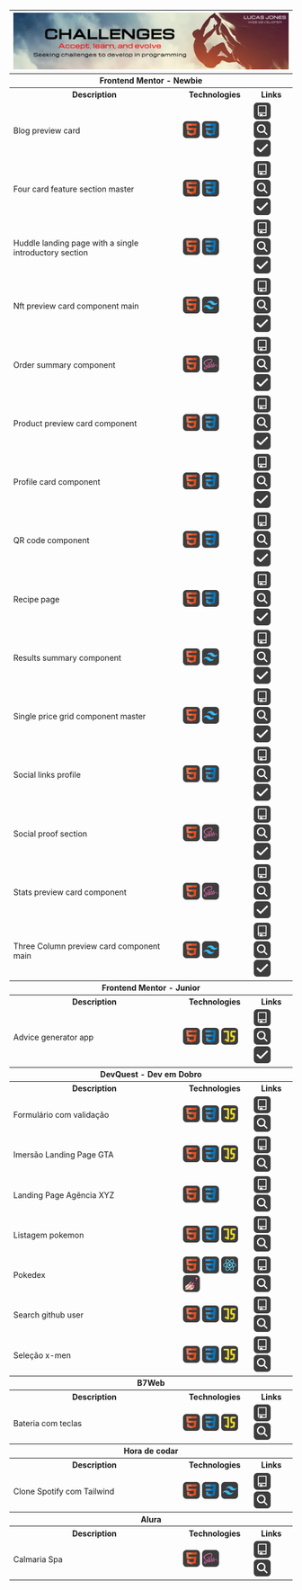 <table width='100%'>
  <tr>
    <th colspan="3"><img src="https://raw.githubusercontent.com/LucasJCFreire/LucasJCFreire/main/assets/images/challenges_main.png" /></th>
  </tr>
  <tr>
    <th colspan="3">Frontend Mentor - Newbie</th>
  </tr>
  <tr>
    <th width= '60%'>Description</th>
    <th width= '25%'>Technologies</th>
    <th width= '15%'>Links</th>
  </tr>
  <tr>
    <td>Blog preview card</td>
    <td>
      <img
        width="30px"
        src="https://raw.githubusercontent.com/LucasJCFreire/LucasJCFreire/main/assets/images/html_large.svg"
      />
      <img
        width="30px"
        src="https://raw.githubusercontent.com/LucasJCFreire/LucasJCFreire/main/assets/images/css_large.svg"
      />
    </td>
    <td>
      <a
        href="https://github.com/LucasJCFreire/challenges/tree/main/frontend-mentor/01-newbie/blog-preview-card"
        ><img height='30px' src="https://raw.githubusercontent.com/LucasJCFreire/LucasJCFreire/main/assets/images/repository.svg"/></a
      >
      <a
        href="https://lucasjcfreire.github.io/challenges/frontend-mentor/01-newbie/blog-preview-card/"
        ><img height='30px' src="https://raw.githubusercontent.com/LucasJCFreire/LucasJCFreire/main/assets/images/check.svg"/></a
      >
      <a
        href="https://www.frontendmentor.io/solutions/organization-good-class-names-and-css-variables-P-VDI8euN0"
        ><img height='30px' src="https://raw.githubusercontent.com/LucasJCFreire/LucasJCFreire/main/assets/images/approved.svg"/></a
      >
    </td>
  </tr>
  <tr>
    <td>Four card feature section master</td>
    <td>
      <img
        width="30px"
        src="https://raw.githubusercontent.com/LucasJCFreire/LucasJCFreire/main/assets/images/html_large.svg"
      />
      <img
        width="30px"
        src="https://raw.githubusercontent.com/LucasJCFreire/LucasJCFreire/main/assets/images/css_large.svg"
      />
    </td>
    <td>
      <a
        href="https://github.com/LucasJCFreire/challenges/tree/main/frontend-mentor/01-newbie/four-card-feature-section-master"
        ><img height='30px' src="https://raw.githubusercontent.com/LucasJCFreire/LucasJCFreire/main/assets/images/repository.svg"/></a
      >
      <a
        href="https://lucasjcfreire.github.io/challenges/frontend-mentor/01-newbie/four-card-feature-section-master/"
        ><img height='30px' src="https://raw.githubusercontent.com/LucasJCFreire/LucasJCFreire/main/assets/images/check.svg"/></a
      >
      <a
        href="https://www.frontendmentor.io/solutions/quality-class-names-css-variables-and-meticulous-organization-8znJHbRod-"
        ><img height='30px' src="https://raw.githubusercontent.com/LucasJCFreire/LucasJCFreire/main/assets/images/approved.svg"/></a
      >
    </td>
  </tr>
  <tr>
    <td>Huddle landing page with a single introductory section</td>
    <td>
      <img
        width="30px"
        src="https://raw.githubusercontent.com/LucasJCFreire/LucasJCFreire/main/assets/images/html_large.svg"
      />
      <img
        width="30px"
        src="https://raw.githubusercontent.com/LucasJCFreire/LucasJCFreire/main/assets/images/css_large.svg"
      />
    </td>
    <td>
      <a
        href="https://github.com/LucasJCFreire/challenges/tree/main/frontend-mentor/01-newbie/lp-huddle"
        ><img height='30px' src="https://raw.githubusercontent.com/LucasJCFreire/LucasJCFreire/main/assets/images/repository.svg"/></a
      >
      <a
        href="https://lucasjcfreire.github.io/challenges/frontend-mentor/01-newbie/lp-huddle/"
        ><img height='30px' src="https://raw.githubusercontent.com/LucasJCFreire/LucasJCFreire/main/assets/images/check.svg"/></a
      >
      <a
        href="https://www.frontendmentor.io/solutions/used-grid-and-flexbox-techniques-to-create-the-responsive-layout-WV8VbJ7Mix"
        ><img height='30px' src="https://raw.githubusercontent.com/LucasJCFreire/LucasJCFreire/main/assets/images/approved.svg"/></a
      >
    </td>
  </tr>
  <tr>
    <td>Nft preview card component main</td>
    <td>
      <img
        width="30px"
        src="https://raw.githubusercontent.com/LucasJCFreire/LucasJCFreire/main/assets/images/html_large.svg"
      />
      <img
        width="30px"
        src="https://raw.githubusercontent.com/LucasJCFreire/LucasJCFreire/main/assets/images/tailwind_large.svg"
      />
    </td>
    <td>
      <a
        href="https://github.com/LucasJCFreire/challenges/tree/main/frontend-mentor/01-newbie/nft-preview-card-component-main"
        ><img height='30px' src="https://raw.githubusercontent.com/LucasJCFreire/LucasJCFreire/main/assets/images/repository.svg"/></a
      >
      <a
        href="https://lucasjcfreire.github.io/challenges/frontend-mentor/01-newbie/nft-preview-card-component-main/"
        ><img height='30px' src="https://raw.githubusercontent.com/LucasJCFreire/LucasJCFreire/main/assets/images/check.svg"/></a
      >
      <a
        href="https://www.frontendmentor.io/solutions/practicing-tailwind-by-cdn-Ly80f5B9sA"
        ><img height='30px' src="https://raw.githubusercontent.com/LucasJCFreire/LucasJCFreire/main/assets/images/approved.svg"/></a
      >
    </td>
  </tr>
  <tr>
    <td>Order summary component</td>
    <td>
      <img
        width="30px"
        src="https://raw.githubusercontent.com/LucasJCFreire/LucasJCFreire/main/assets/images/html_large.svg"
      />
      <img
        width="30px"
        src="https://raw.githubusercontent.com/LucasJCFreire/LucasJCFreire/main/assets/images/sass_large.svg"
      />
    </td>
    <td>
      <a
        href="https://github.com/LucasJCFreire/challenges/tree/main/frontend-mentor/01-newbie/order-summary-component-main"
        ><img height='30px' src="https://raw.githubusercontent.com/LucasJCFreire/LucasJCFreire/main/assets/images/repository.svg"/></a
      >
      <a
        href="https://lucasjcfreire.github.io/challenges/frontend-mentor/01-newbie/order-summary-component-main/"
        ><img height='30px' src="https://raw.githubusercontent.com/LucasJCFreire/LucasJCFreire/main/assets/images/check.svg"/></a
      >
      <a
        href="https://www.frontendmentor.io/solutions/practicing-sass---partials-mixins-and-variables-OaP5D4SE_7"
        ><img height='30px' src="https://raw.githubusercontent.com/LucasJCFreire/LucasJCFreire/main/assets/images/approved.svg"/></a
      >
    </td>
  </tr>
  <tr>
    <td>Product preview card component</td>
    <td>
      <img
        width="30px"
        src="https://raw.githubusercontent.com/LucasJCFreire/LucasJCFreire/main/assets/images/html_large.svg"
      />
      <img
        width="30px"
        src="https://raw.githubusercontent.com/LucasJCFreire/LucasJCFreire/main/assets/images/css_large.svg"
      />
    </td>
    <td>
      <a
        href="https://github.com/LucasJCFreire/challenges/tree/main/frontend-mentor/01-newbie/product-preview-card-component"
        ><img height='30px' src="https://raw.githubusercontent.com/LucasJCFreire/LucasJCFreire/main/assets/images/repository.svg"/></a
      >
      <a
        href="https://lucasjcfreire.github.io/challenges/frontend-mentor/01-newbie/product-preview-card-component/"
        ><img height='30px' src="https://raw.githubusercontent.com/LucasJCFreire/LucasJCFreire/main/assets/images/check.svg"/></a
      >
      <a
        href="https://www.frontendmentor.io/solutions/responsive-landing-page-using-flexbox-picture-and-variables-css-Wq0Z0JqLKp"
        ><img height='30px' src="https://raw.githubusercontent.com/LucasJCFreire/LucasJCFreire/main/assets/images/approved.svg"/></a
      >
    </td>
  </tr>
  <tr>
    <td>Profile card component</td>
    <td>
      <img
        width="30px"
        src="https://raw.githubusercontent.com/LucasJCFreire/LucasJCFreire/main/assets/images/html_large.svg"
      />
      <img
        width="30px"
        src="https://raw.githubusercontent.com/LucasJCFreire/LucasJCFreire/main/assets/images/css_large.svg"
      />
    </td>
    <td>
      <a
        href="https://github.com/LucasJCFreire/challenges/tree/main/frontend-mentor/01-newbie/profile-card"
        ><img height='30px' src="https://raw.githubusercontent.com/LucasJCFreire/LucasJCFreire/main/assets/images/repository.svg"/></a
      >
      <a
        href="https://lucasjcfreire.github.io/challenges/frontend-mentor/01-newbie/profile-card/"
        ><img height='30px' src="https://raw.githubusercontent.com/LucasJCFreire/LucasJCFreire/main/assets/images/check.svg"/></a
      >
      <a
        href="https://www.frontendmentor.io/solutions/clean-and-organized-code-facilitates-styling-KRgMBPuGsy"
        ><img height='30px' src="https://raw.githubusercontent.com/LucasJCFreire/LucasJCFreire/main/assets/images/approved.svg"/></a
      >
    </td>
  </tr>
  <tr>
    <td>QR code component</td>
    <td>
      <img
        width="30px"
        src="https://raw.githubusercontent.com/LucasJCFreire/LucasJCFreire/main/assets/images/html_large.svg"
      />
      <img
        width="30px"
        src="https://raw.githubusercontent.com/LucasJCFreire/LucasJCFreire/main/assets/images/css_large.svg"
      />
    </td>
    <td>
      <a
        href="https://github.com/LucasJCFreire/challenges/tree/main/frontend-mentor/01-newbie/qr-code"
        ><img height='30px' src="https://raw.githubusercontent.com/LucasJCFreire/LucasJCFreire/main/assets/images/repository.svg"/></a
      >
      <a
        href="https://lucasjcfreire.github.io/challenges/frontend-mentor/01-newbie/qr-code/"
        ><img height='30px' src="https://raw.githubusercontent.com/LucasJCFreire/LucasJCFreire/main/assets/images/check.svg"/></a
      >
      <a
        href="https://www.frontendmentor.io/solutions/clean-and-organized-code-facilitates-styling-7K8VSnV18T"
        ><img height='30px' src="https://raw.githubusercontent.com/LucasJCFreire/LucasJCFreire/main/assets/images/approved.svg"/></a
      >
    </td>
  </tr>
  <tr>
    <td>Recipe page</td>
    <td>
      <img
        width="30px"
        src="https://raw.githubusercontent.com/LucasJCFreire/LucasJCFreire/main/assets/images/html_large.svg"
      />
      <img
        width="30px"
        src="https://raw.githubusercontent.com/LucasJCFreire/LucasJCFreire/main/assets/images/css_large.svg"
      />
    </td>
    <td>
      <a
        href="https://github.com/LucasJCFreire/challenges/tree/main/frontend-mentor/01-newbie/recipe-page"
        ><img height='30px' src="https://raw.githubusercontent.com/LucasJCFreire/LucasJCFreire/main/assets/images/repository.svg"/></a
      >
      <a
        href="https://lucasjcfreire.github.io/challenges/frontend-mentor/01-newbie/recipe-page/"
        ><img height='30px' src="https://raw.githubusercontent.com/LucasJCFreire/LucasJCFreire/main/assets/images/check.svg"/></a
      >
      <a
        href="https://www.frontendmentor.io/solutions/used-div-for-clearer-styling-and-code-organization-a9Zjb6fMnD"
        ><img height='30px' src="https://raw.githubusercontent.com/LucasJCFreire/LucasJCFreire/main/assets/images/approved.svg"/></a
      >
    </td>
  </tr>
  <tr>
    <td>Results summary component</td>
    <td>
      <img
        width="30px"
        src="https://raw.githubusercontent.com/LucasJCFreire/LucasJCFreire/main/assets/images/html_large.svg"
      />
      <img
        width="30px"
        src="https://raw.githubusercontent.com/LucasJCFreire/LucasJCFreire/main/assets/images/tailwind_large.svg"
      />
    </td>
    <td>
      <a
        href="https://github.com/LucasJCFreire/challenges/tree/main/frontend-mentor/01-newbie/results-summary-component-main/"
        ><img height='30px' src="https://raw.githubusercontent.com/LucasJCFreire/LucasJCFreire/main/assets/images/repository.svg"/></a
      >
      <a
        href="https://lucasjcfreire.github.io/challenges/frontend-mentor/01-newbie/results-summary-component-main/"
        ><img height='30px' src="https://raw.githubusercontent.com/LucasJCFreire/LucasJCFreire/main/assets/images/check.svg"/></a
      >
      <a
        href="https://www.frontendmentor.io/solutions/practicing-tailwind-creating-components-and-variables-NkPLmPLu4o"
        ><img height='30px' src="https://raw.githubusercontent.com/LucasJCFreire/LucasJCFreire/main/assets/images/approved.svg"/></a
      >
    </td>
  </tr>
  <tr>
    <td>Single price grid component master</td>
    <td>
      <img
        width="30px"
        src="https://raw.githubusercontent.com/LucasJCFreire/LucasJCFreire/main/assets/images/html_large.svg"
      />
      <img
        width="30px"
        src="https://raw.githubusercontent.com/LucasJCFreire/LucasJCFreire/main/assets/images/tailwind_large.svg"
      />
    </td>
    <td>
      <a
        href="https://github.com/LucasJCFreire/challenges/tree/main/frontend-mentor/01-newbie/single-price-grid-component-master"
        ><img height='30px' src="https://raw.githubusercontent.com/LucasJCFreire/LucasJCFreire/main/assets/images/repository.svg"/></a
      >
      <a
        href="https://lucasjcfreire.github.io/challenges/frontend-mentor/01-newbie/single-price-grid-component-master/"
        ><img height='30px' src="https://raw.githubusercontent.com/LucasJCFreire/LucasJCFreire/main/assets/images/check.svg"/></a
      >
      <a
        href="https://www.frontendmentor.io/solutions/practicing-tailwind-creating-components-and-variables-N1sLPXmRkz"
        ><img height='30px' src="https://raw.githubusercontent.com/LucasJCFreire/LucasJCFreire/main/assets/images/approved.svg"/></a
      >
    </td>
  </tr>
  <tr>
    <td>Social links profile</td>
    <td>
      <img
        width="30px"
        src="https://raw.githubusercontent.com/LucasJCFreire/LucasJCFreire/main/assets/images/html_large.svg"
      />
      <img
        width="30px"
        src="https://raw.githubusercontent.com/LucasJCFreire/LucasJCFreire/main/assets/images/css_large.svg"
      />
    </td>
    <td>
      <a
        href="https://github.com/LucasJCFreire/challenges/tree/main/frontend-mentor/01-newbie/social-links-profile"
        ><img height='30px' src="https://raw.githubusercontent.com/LucasJCFreire/LucasJCFreire/main/assets/images/repository.svg"/></a>
      <a
        href="https://lucasjcfreire.github.io/challenges/frontend-mentor/01-newbie/social-links-profile/"
        ><img height='30px' src="https://raw.githubusercontent.com/LucasJCFreire/LucasJCFreire/main/assets/images/check.svg"/></a
      >
      <a
        href="https://www.frontendmentor.io/solutions/organization-good-class-names-and-css-variables-prXZp-dr1a"
        ><img height='30px' src="https://raw.githubusercontent.com/LucasJCFreire/LucasJCFreire/main/assets/images/approved.svg"/></a
      >
    </td>
  </tr>
  <tr>
    <td>Social proof section</td>
    <td>
      <img
        width="30px"
        src="https://raw.githubusercontent.com/LucasJCFreire/LucasJCFreire/main/assets/images/html_large.svg"
      />
      <img
        width="30px"
        src="https://raw.githubusercontent.com/LucasJCFreire/LucasJCFreire/main/assets/images/sass_large.svg"
      />
    </td>
    <td>
      <a
        href="https://github.com/LucasJCFreire/challenges/tree/main/frontend-mentor/01-newbie/social-proof-section-master"
        ><img height='30px' src="https://raw.githubusercontent.com/LucasJCFreire/LucasJCFreire/main/assets/images/repository.svg"/></a
      >
      <a
        href="https://lucasjcfreire.github.io/challenges/frontend-mentor/01-newbie/social-proof-section-master/"
        ><img height='30px' src="https://raw.githubusercontent.com/LucasJCFreire/LucasJCFreire/main/assets/images/check.svg"/></a
      >
      <a
        href="https://www.frontendmentor.io/solutions/practicing-sass---partials-mixins-and-variables-3f4-RW-gtR"
        ><img height='30px' src="https://raw.githubusercontent.com/LucasJCFreire/LucasJCFreire/main/assets/images/approved.svg"/></a
      >
    </td>
  </tr>
  <tr>
    <td>Stats preview card component</td>
    <td>
      <img
        width="30px"
        src="https://raw.githubusercontent.com/LucasJCFreire/LucasJCFreire/main/assets/images/html_large.svg"
      />
      <img
        width="30px"
        src="https://raw.githubusercontent.com/LucasJCFreire/LucasJCFreire/main/assets/images/sass_large.svg"
      />
    </td>
    <td>
      <a
        href="https://github.com/LucasJCFreire/challenges/tree/main/frontend-mentor/01-newbie/stats-preview-card-component-main"
        ><img height='30px' src="https://raw.githubusercontent.com/LucasJCFreire/LucasJCFreire/main/assets/images/repository.svg"/></a
      >
      <a
        href="https://lucasjcfreire.github.io/challenges/frontend-mentor/01-newbie/stats-preview-card-component-main/"
        ><img height='30px' src="https://raw.githubusercontent.com/LucasJCFreire/LucasJCFreire/main/assets/images/check.svg"/></a
      >
      <a
        href="https://www.frontendmentor.io/solutions/practicing-sass---partials-mixins-and-variables-skmC2aHF2Q"
        ><img height='30px' src="https://raw.githubusercontent.com/LucasJCFreire/LucasJCFreire/main/assets/images/approved.svg"/></a
      >
    </td>
  </tr>
  <tr>
    <td>Three Column preview card component main</td>
    <td>
      <img
        width="30px"
        src="https://raw.githubusercontent.com/LucasJCFreire/LucasJCFreire/main/assets/images/html_large.svg"
      />
      <img
        width="30px"
        src="https://raw.githubusercontent.com/LucasJCFreire/LucasJCFreire/main/assets/images/tailwind_large.svg"
      />
    </td>
    <td>
      <a
        href="https://github.com/LucasJCFreire/challenges/tree/main/frontend-mentor/01-newbie/three-column-preview-card-component-main"
        ><img height='30px' src="https://raw.githubusercontent.com/LucasJCFreire/LucasJCFreire/main/assets/images/repository.svg"/></a
      >
      <a
        href="https://lucasjcfreire.github.io/challenges/frontend-mentor/01-newbie/three-column-preview-card-component-main/"
        ><img height='30px' src="https://raw.githubusercontent.com/LucasJCFreire/LucasJCFreire/main/assets/images/check.svg"/></a
      >
      <a
        href="https://www.frontendmentor.io/solutions/practicing-tailwind-creating-components-and-variables-onaUl6w8Vz"
        ><img height='30px' src="https://raw.githubusercontent.com/LucasJCFreire/LucasJCFreire/main/assets/images/approved.svg"/></a
      >
    </td>
  </tr>
  <tr>
    <th colspan="3">Frontend Mentor - Junior</th>
  </tr>
  <tr>
    <th>Description</th>
    <th>Technologies</th>
    <th>Links</th>
  </tr>
  <tr>
    <td>Advice generator app</td>
    <td>
      <img
        width="30px"
        src="https://raw.githubusercontent.com/LucasJCFreire/LucasJCFreire/main/assets/images/html_large.svg"
      />
      <img
        width="30px"
        src="https://raw.githubusercontent.com/LucasJCFreire/LucasJCFreire/main/assets/images/css_large.svg"
      />
      <img
        width="30px"
        src="https://raw.githubusercontent.com/LucasJCFreire/LucasJCFreire/main/assets/images/javascript_large.svg"
      />
    </td>
    <td>
      <a
        href="https://github.com/LucasJCFreire/challenges/tree/main/frontend-mentor/02-junior/advice-generator"
        ><img height='30px' src="https://raw.githubusercontent.com/LucasJCFreire/LucasJCFreire/main/assets/images/repository.svg"/></a
      >
      <a
        href="https://lucasjcfreire.github.io/challenges/frontend-mentor/02-junior/advice-generator/"
        ><img height='30px' src="https://raw.githubusercontent.com/LucasJCFreire/LucasJCFreire/main/assets/images/check.svg"/></a
      >
      <a
        href="https://www.frontendmentor.io/solutions/organization-html-css-and-javascript-9lAtYXxnGA"
        ><img height='30px' src="https://raw.githubusercontent.com/LucasJCFreire/LucasJCFreire/main/assets/images/approved.svg"/></a
      >
    </td>
  </tr>
  <tr>
    <th colspan="3">DevQuest - Dev em Dobro</th>
  </tr>
  <tr>
    <th>Description</th>
    <th>Technologies</th>
    <th>Links</th>
  </tr>
  <tr>
    <td>Formulário com validação</td>
    <td>
      <img
        width="30px"
        src="https://raw.githubusercontent.com/LucasJCFreire/LucasJCFreire/main/assets/images/html_large.svg"
      />
      <img
        width="30px"
        src="https://raw.githubusercontent.com/LucasJCFreire/LucasJCFreire/main/assets/images/css_large.svg"
      />
      <img
        width="30px"
        src="https://raw.githubusercontent.com/LucasJCFreire/LucasJCFreire/main/assets/images/javascript_large.svg"
      />
    </td>
    <td>
      <a
        href="https://github.com/LucasJCFreire/challenges/tree/main/dev-quest/formulario-com-validacao"
        ><img height='30px' src="https://raw.githubusercontent.com/LucasJCFreire/LucasJCFreire/main/assets/images/repository.svg"/></a
      >
      <a
        href="https://lucasjcfreire.github.io/challenges/dev-quest/formulario-com-validacao/"
        ><img height='30px' src="https://raw.githubusercontent.com/LucasJCFreire/LucasJCFreire/main/assets/images/check.svg"/></a
      >
    </td>
  </tr>
  <tr>
    <td>Imersão Landing Page GTA</td>
    <td>
      <img
        width="30px"
        src="https://raw.githubusercontent.com/LucasJCFreire/LucasJCFreire/main/assets/images/html_large.svg"
      />
      <img
        width="30px"
        src="https://raw.githubusercontent.com/LucasJCFreire/LucasJCFreire/main/assets/images/css_large.svg"
      />
      <img
        width="30px"
        src="https://raw.githubusercontent.com/LucasJCFreire/LucasJCFreire/main/assets/images/javascript_large.svg"
      />
    </td>
    <td>
      <a
        href="https://github.com/LucasJCFreire/challenges/tree/main/dev-quest/imersao-site-gta"
        ><img height='30px' src="https://raw.githubusercontent.com/LucasJCFreire/LucasJCFreire/main/assets/images/repository.svg"/></a
      >
      <a
        href="https://lucasjcfreire.github.io/challenges/dev-quest/imersao-site-gta"
        ><img height='30px' src="https://raw.githubusercontent.com/LucasJCFreire/LucasJCFreire/main/assets/images/check.svg"/></a
      >
    </td>
  </tr>
  <tr>
    <td>Landing Page Agência XYZ</td>
    <td>
      <img
        width="30px"
        src="https://raw.githubusercontent.com/LucasJCFreire/LucasJCFreire/main/assets/images/html_large.svg"
      />
      <img
        width="30px"
        src="https://raw.githubusercontent.com/LucasJCFreire/LucasJCFreire/main/assets/images/css_large.svg"
      />
    </td>
    <td>
      <a
        href="https://github.com/LucasJCFreire/challenges/tree/main/dev-quest/landing-page-agencia-xyz"
        ><img height='30px' src="https://raw.githubusercontent.com/LucasJCFreire/LucasJCFreire/main/assets/images/repository.svg"/></a
      >
      <a
        href="https://lucasjcfreire.github.io/challenges/dev-quest/landing-page-agencia-xyz"
        ><img height='30px' src="https://raw.githubusercontent.com/LucasJCFreire/LucasJCFreire/main/assets/images/check.svg"/></a
      >
    </td>
  </tr>
  <tr>
    <td>Listagem pokemon</td>
    <td>
      <img
        width="30px"
        src="https://raw.githubusercontent.com/LucasJCFreire/LucasJCFreire/main/assets/images/html_large.svg"
      />
      <img
        width="30px"
        src="https://raw.githubusercontent.com/LucasJCFreire/LucasJCFreire/main/assets/images/css_large.svg"
      />
      <img
        width="30px"
        src="https://raw.githubusercontent.com/LucasJCFreire/LucasJCFreire/main/assets/images/javascript_large.svg"
      />
    </td>
    <td>
      <a
        href="https://github.com/LucasJCFreire/challenges/tree/main/dev-quest/listagem-pokemon"
        ><img height='30px' src="https://raw.githubusercontent.com/LucasJCFreire/LucasJCFreire/main/assets/images/repository.svg"/></a
      >
      <a
        href="https://lucasjcfreire.github.io/challenges/dev-quest/listagem-pokemon"
        ><img height='30px' src="https://raw.githubusercontent.com/LucasJCFreire/LucasJCFreire/main/assets/images/check.svg"/></a
      >
    </td>
  </tr>
  <tr>
    <td>Pokedex</td>
    <td>
      <img
        width="30px"
        src="https://raw.githubusercontent.com/LucasJCFreire/LucasJCFreire/main/assets/images/html_large.svg"
      />
      <img
        width="30px"
        src="https://raw.githubusercontent.com/LucasJCFreire/LucasJCFreire/main/assets/images/css_large.svg"
      />
      <img
        width="30px"
        src="https://raw.githubusercontent.com/LucasJCFreire/LucasJCFreire/main/assets/images/react_large.svg"
      />
      <img
        width="30px"
        src="https://raw.githubusercontent.com/LucasJCFreire/LucasJCFreire/main/assets/images/styled_large.svg"
      />
    </td>
    <td>
      <a
        href="https://github.com/LucasJCFreire/challenges/tree/main/dev-quest/pokedex"
        ><img height='30px' src="https://raw.githubusercontent.com/LucasJCFreire/LucasJCFreire/main/assets/images/repository.svg"/></a
      >
      <a
        href="https://challenges-six-xi.vercel.app/"
        ><img height='30px' src="https://raw.githubusercontent.com/LucasJCFreire/LucasJCFreire/main/assets/images/check.svg"/></a
      >
    </td>
  </tr>
  <tr>
    <td>Search github user</td>
    <td>
      <img
        width="30px"
        src="https://raw.githubusercontent.com/LucasJCFreire/LucasJCFreire/main/assets/images/html_large.svg"
      />
      <img
        width="30px"
        src="https://raw.githubusercontent.com/LucasJCFreire/LucasJCFreire/main/assets/images/css_large.svg"
      />
      <img
        width="30px"
        src="https://raw.githubusercontent.com/LucasJCFreire/LucasJCFreire/main/assets/images/javascript_large.svg"
      />
    </td>
    <td>
      <a
        href="https://github.com/LucasJCFreire/challenges/tree/main/dev-quest/search-github-user"
        ><img height='30px' src="https://raw.githubusercontent.com/LucasJCFreire/LucasJCFreire/main/assets/images/repository.svg"/></a
      >
      <a
        href="https://lucasjcfreire.github.io/challenges/dev-quest/search-github-user"
        ><img height='30px' src="https://raw.githubusercontent.com/LucasJCFreire/LucasJCFreire/main/assets/images/check.svg"/></a
      >
    </td>
  </tr>
  <tr>
    <td>Seleção x-men</td>
    <td>
      <img
        width="30px"
        src="https://raw.githubusercontent.com/LucasJCFreire/LucasJCFreire/main/assets/images/html_large.svg"
      />
      <img
        width="30px"
        src="https://raw.githubusercontent.com/LucasJCFreire/LucasJCFreire/main/assets/images/css_large.svg"
      />
      <img
        width="30px"
        src="https://raw.githubusercontent.com/LucasJCFreire/LucasJCFreire/main/assets/images/javascript_large.svg"
      />
    </td>
    <td>
      <a
        href="https://github.com/LucasJCFreire/challenges/tree/main/dev-quest/selecao-xmen"
        ><img height='30px' src="https://raw.githubusercontent.com/LucasJCFreire/LucasJCFreire/main/assets/images/repository.svg"/></a
      >
      <a
        href="https://lucasjcfreire.github.io/challenges/dev-quest/selecao-xmen"
        ><img height='30px' src="https://raw.githubusercontent.com/LucasJCFreire/LucasJCFreire/main/assets/images/check.svg"/></a
      >
    </td>
  </tr>
  <tr>
    <th colspan="3">B7Web</th>
  </tr>
  <tr>
    <th>Description</th>
    <th>Technologies</th>
    <th>Links</th>
  </tr>
  <tr>
    <td>Bateria com teclas</td>
    <td>
      <img
        width="30px"
        src="https://raw.githubusercontent.com/LucasJCFreire/LucasJCFreire/main/assets/images/html_large.svg"
      />
      <img
        width="30px"
        src="https://raw.githubusercontent.com/LucasJCFreire/LucasJCFreire/main/assets/images/css_large.svg"
      />
      <img
        width="30px"
        src="https://raw.githubusercontent.com/LucasJCFreire/LucasJCFreire/main/assets/images/javascript_large.svg"
      />
    </td>
    <td>
      <a
        href="https://github.com/LucasJCFreire/challenges/tree/main/b7-web/bateria-com-teclas"
        ><img height='30px' src="https://raw.githubusercontent.com/LucasJCFreire/LucasJCFreire/main/assets/images/repository.svg"/></a
      >
      <a
        href="https://lucasjcfreire.github.io/challenges/b7-web/bateria-com-teclas"
        ><img height='30px' src="https://raw.githubusercontent.com/LucasJCFreire/LucasJCFreire/main/assets/images/check.svg"/></a
      >
    </td>
  </tr>
  <tr>
    <th colspan="3">Hora de codar</th>
  </tr>
  <tr>
    <th width= '60%'>Description</th>
    <th width= '25%'>Technologies</th>
    <th width= '15%'>Links</th>
  </tr>
  <tr>
    <td>Clone Spotify com Tailwind</td>
    <td>
      <img
        width="30px"
        src="https://raw.githubusercontent.com/LucasJCFreire/LucasJCFreire/main/assets/images/html_large.svg"
      />
      <img
        width="30px"
        src="https://raw.githubusercontent.com/LucasJCFreire/LucasJCFreire/main/assets/images/css_large.svg"
      />
      <img
        width="30px"
        src="https://raw.githubusercontent.com/LucasJCFreire/LucasJCFreire/main/assets/images/tailwind_large.svg"
      />
    </td>
    <td>
      <a
        href="https://github.com/LucasJCFreire/challenges/tree/main/hora-de-codar/clone-spotify-tailwind"
        ><img height='30px' src="https://raw.githubusercontent.com/LucasJCFreire/LucasJCFreire/main/assets/images/repository.svg"/></a
      >
      <a
        href="https://lucasjcfreire.github.io/challenges/hora-de-codar/clone-spotify-tailwind"
        ><img height='30px' src="https://raw.githubusercontent.com/LucasJCFreire/LucasJCFreire/main/assets/images/check.svg"/></a
      >
    </td>
  </tr>
  <tr>
    <th colspan="3">Alura</th>
  </tr>
  <tr>
    <th width= '60%'>Description</th>
    <th width= '25%'>Technologies</th>
    <th width= '15%'>Links</th>
  </tr>
  <tr>
    <td>Calmaria Spa</td>
    <td>
      <img
        width="30px"
        src="https://raw.githubusercontent.com/LucasJCFreire/LucasJCFreire/main/assets/images/html_large.svg"
      />
      <img
        width="30px"
        src="https://raw.githubusercontent.com/LucasJCFreire/LucasJCFreire/main/assets/images/sass_large.svg"
      />
    </td>
    <td>
      <a
        href="https://github.com/LucasJCFreire/challenges/tree/main/alura/calmaria-spa"
        ><img height='30px' src="https://raw.githubusercontent.com/LucasJCFreire/LucasJCFreire/main/assets/images/repository.svg"/></a
      >
      <a
        href="https://lucasjcfreire.github.io/challenges/alura/calmaria-spa"
        ><img height='30px' src="https://raw.githubusercontent.com/LucasJCFreire/LucasJCFreire/main/assets/images/check.svg"/></a
      >
    </td>
  </tr>
</table>
